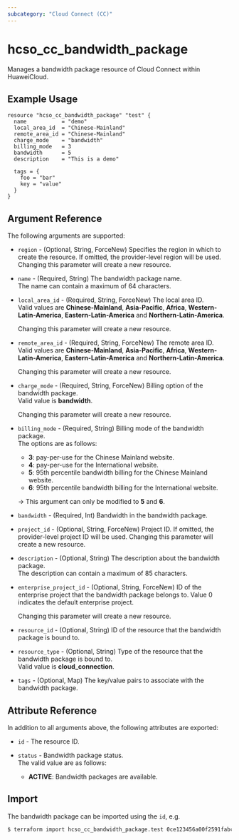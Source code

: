 ```yaml
---
subcategory: "Cloud Connect (CC)"
---
```


# hcso_cc_bandwidth_package

Manages a bandwidth package resource of Cloud Connect within HuaweiCloud.  

## Example Usage

```hcl
resource "hcso_cc_bandwidth_package" "test" {
  name           = "demo"
  local_area_id  = "Chinese-Mainland"
  remote_area_id = "Chinese-Mainland"
  charge_mode    = "bandwidth"
  billing_mode   = 3
  bandwidth      = 5
  description    = "This is a demo"

  tags = {
    foo = "bar"
    key = "value"
  }
}
```

## Argument Reference

The following arguments are supported:

* `region` - (Optional, String, ForceNew) Specifies the region in which to create the resource.
  If omitted, the provider-level region will be used. Changing this parameter will create a new resource.

* `name` - (Required, String) The bandwidth package name.  
  The name can contain a maximum of 64 characters.

* `local_area_id` - (Required, String, ForceNew) The local area ID.  
  Valid values are **Chinese-Mainland**, **Asia-Pacific**, **Africa**, **Western-Latin-America**,
   **Eastern-Latin-America** and **Northern-Latin-America**.

  Changing this parameter will create a new resource.

* `remote_area_id` - (Required, String, ForceNew) The remote area ID.  
  Valid values are **Chinese-Mainland**, **Asia-Pacific**, **Africa**, **Western-Latin-America**,
   **Eastern-Latin-America** and **Northern-Latin-America**.

  Changing this parameter will create a new resource.

* `charge_mode` - (Required, String, ForceNew) Billing option of the bandwidth package.  
  Valid value is **bandwidth**.

  Changing this parameter will create a new resource.

* `billing_mode` - (Required, String) Billing mode of the bandwidth package.  
  The options are as follows:
    + **3**: pay-per-use for the Chinese Mainland website.
    + **4**: pay-per-use for the International website.
    + **5**: 95th percentile bandwidth billing for the Chinese Mainland website.
    + **6**: 95th percentile bandwidth billing for the International website.

  -> This argument can only be modified to **5** and **6**.

* `bandwidth` - (Required, Int) Bandwidth in the bandwidth package.  

* `project_id` - (Optional, String, ForceNew) Project ID.
  If omitted, the provider-level project ID will be used.
  Changing this parameter will create a new resource.

* `description` - (Optional, String) The description about the bandwidth package.  
  The description can contain a maximum of 85 characters.

* `enterprise_project_id` - (Optional, String, ForceNew) ID of the enterprise project that the bandwidth package
  belongs to.
  Value 0 indicates the default enterprise project.

  Changing this parameter will create a new resource.

* `resource_id` - (Optional, String) ID of the resource that the bandwidth package is bound to.  

* `resource_type` - (Optional, String) Type of the resource that the bandwidth package is bound to.  
   Valid value is **cloud_connection**.

* `tags` - (Optional, Map) The key/value pairs to associate with the bandwidth package.

## Attribute Reference

In addition to all arguments above, the following attributes are exported:

* `id` - The resource ID.

* `status` - Bandwidth package status.  
  The valid value are as follows:
    + **ACTIVE**: Bandwidth packages are available.

## Import

The bandwidth package can be imported using the `id`, e.g.

```bash
$ terraform import hcso_cc_bandwidth_package.test 0ce123456a00f2591fabc00385ff1234
```
